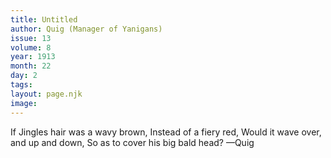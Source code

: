 ```yaml
---
title: Untitled
author: Quig (Manager of Yanigans)
issue: 13
volume: 8
year: 1913
month: 22
day: 2
tags:
layout: page.njk
image:
---
```

If Jingles hair was a wavy brown, Instead of a fiery red, Would it wave over, and up and down, So as to cover his big bald head? —Quig 
